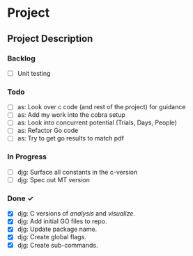 # Project

## Project Description

### Backlog

- [ ] Unit testing  

### Todo

- [ ] as: Look over c code (and rest of the project) for guidance  
- [ ] as: Add my work into the cobra setup  
- [ ] as: Look into concurrent potential (Trials, Days, People)
- [ ] as: Refactor Go code 
- [ ] as: Try to get go results to match pdf

### In Progress

- [ ] djg: Surface all constants in the c-version  
- [ ] djg: Spec out MT version  

### Done ✓

- [x] djg: C versions of _analysis_ and _visualize_.  
- [x] djg: Add initial GO files to repo.  
- [x] djg: Update package name.  
- [x] djg: Create global flags.  
- [x] djg: Create sub-commands.  
